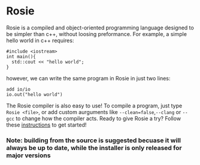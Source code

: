 # Rosie
Rosie is a compiled and object-oriented programming language designed to be simpler than c++, without loosing preformance. For example, a simple hello world in c++ requires:
```
#include <iostream>
int main(){
  std::cout << "hello world";
}

```
however, we can write the same program in Rosie in just two lines:
```
add io/io
io.out("hello world")
```
The Rosie compiler is also easy to use! To compile a program, just type `Rosie <file>`, or add custom aurguments like `--clean=false`,`--clang` or `--gcc` to change how the compiler acts.
Ready to give Rosie a try? Follow these [instructions](https://github.com/CardboardDog/Rosie-Lang/wiki/Getting-started#getting-started) to get started!
<br>
### Note: building from the source is suggested becuase it will always be up to date, while the installer is only released for major versions
